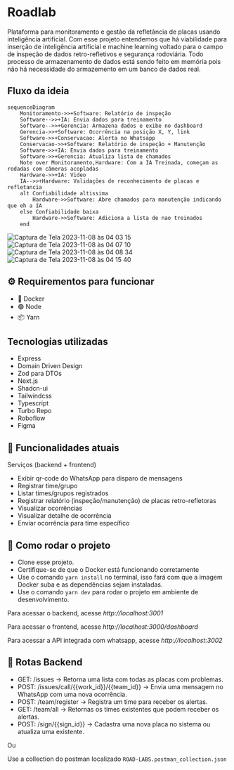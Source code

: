 # Roadlab 

Plataforma para monitoramento e gestão da refletância de placas usando inteligência artificial.
Com esse projeto entendemos que há viabilidade para inserção de inteligência artificial e machine learning voltado para o campo de inspeção de dados retro-refletivos e segurança rodoviária.
Todo processo de armazenamento de dados está sendo feito em memória pois não há necessidade do armazemento em um banco de dados real.

## Fluxo da ideia
```mermaid
sequenceDiagram
    Monitoramento->>+Software: Relatório de inspeção
    Software-->>+IA: Envia dados para treinamento
    Software-->>+Gerencia: Armazena dados e exibe no dashboard
    Gerencia->>+Software: Ocorrência na posição X, Y, link
    Software->>+Conservacao: Alerta no Whatsapp
    Conservacao->>+Software: Relatório de inspeção + Manutenção
    Software->>+IA: Envia dados para treinamento
    Software->>+Gerencia: Atualiza lista de chamados
    Note over Monitoramento,Hardware: Com a IA Treinada, começam as rodadas com câmeras acopladas
    Hardware->>+IA: Video
    IA-->>+Hardware: Validações de reconhecimento de placas e refletancia
    alt Confiabilidade altissima
        Hardware->>Software: Abre chamados para manutenção indicando que eh a IA
    else Confiabilidade baixa
        Hardware->>Software: Adiciona a lista de nao treinados
    end
```
![Captura de Tela 2023-11-08 às 04 03 15](https://github.com/alysonvilela/hackarteris/assets/22202745/07efbde7-921e-46e6-8f49-6d0590f68156)
![Captura de Tela 2023-11-08 às 04 07 10](https://github.com/alysonvilela/hackarteris/assets/22202745/88fd0426-f6d3-4511-b469-8bea9cbe19e0)
![Captura de Tela 2023-11-08 às 04 08 34](https://github.com/alysonvilela/hackarteris/assets/22202745/41618576-2105-4dcc-b14c-220acefbc599)
![Captura de Tela 2023-11-08 às 04 15 40](https://github.com/alysonvilela/hackarteris/assets/22202745/0cae06b9-dd45-40dc-bd8e-b27dba9cd987)


## ⚙️ Requirementos para funcionar

- 🐋 Docker
- 🟢 Node
- 📦 Yarn

## Tecnologias utilizadas
- Express
- Domain Driven Design
- Zod para DTOs
- Next.js
- Shadcn-ui
- Tailwindcss
- Typescript
- Turbo Repo
- Roboflow
- Figma

## 🚀 Funcionalidades atuais
Serviços (backend + frontend)
- Exibir qr-code do WhatsApp para disparo de mensagens
- Registrar time/grupo
- Listar times/grupos registrados
- Registrar relatório (inspeção/manutenção) de placas retro-refletoras
- Visualizar ocorrências
- Visualizar detalhe de ocorrência
- Enviar ocorrência para time específico


## 🚀 Como rodar o projeto

- Clone esse projeto.
- Certifique-se de que o Docker está funcionando corretamente
- Use o comando `yarn install` no terminal, isso fará com que a imagem Docker suba e as dependências sejam instaladas.
- Use o comando `yarn dev` para rodar o projeto em ambiente de desenvolvimento.

<p>Para acessar o backend, acesse <i>http://localhost:3001</i></p>
<p>Para acessar o frontend, acesse <i>http://localhost:3000/dashboard</i></p>
<p>Para acessar a API integrada com whatsapp, acesse <i>http://localhost:3002</i></p>

## 🌱 Rotas Backend

- GET: /issues -> Retorna uma lista com todas as placas com problemas.
- POST: /issues/call/{{work_id}}/{{team_id}} -> Envia uma mensagem no WhatsApp com uma nova ocorrência.
- POST: /team/register -> Registra um time para receber os alertas.
- GET: /team/all -> Retornas os times existentes que podem receber os alertas.
- POST: /sign/{{sign_id}} -> Cadastra uma nova placa no sistema ou atualiza uma existente.

Ou

Use a collection do postman localizado `ROAD-LABS.postman_collection.json`
